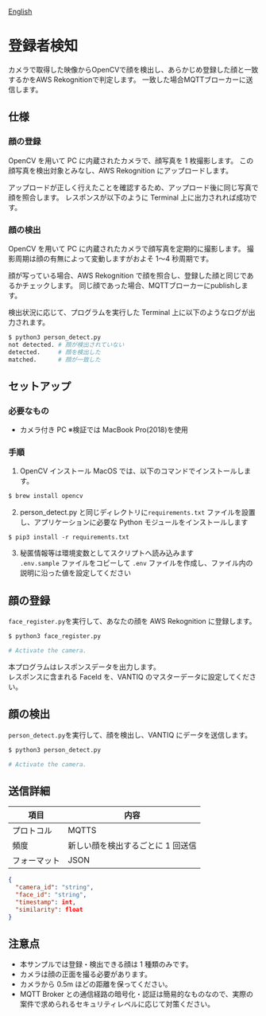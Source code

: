 [English](./README.en.md)

# 登録者検知

カメラで取得した映像からOpenCVで顔を検出し、あらかじめ登録した顔と一致するかをAWS Rekognitionで判定します。
一致した場合MQTTブローカーに送信します。

## 仕様

### 顔の登録

OpenCV を用いて PC に内蔵されたカメラで、顔写真を 1 枚撮影します。
この顔写真を検出対象とみなし、AWS Rekognition にアップロードします。

アップロードが正しく行えたことを確認するため、アップロード後に同じ写真で顔を照合します。
レスポンスが以下のように Terminal 上に出力されれば成功です。

### 顔の検出

OpenCV を用いて PC に内蔵されたカメラで顔写真を定期的に撮影します。
撮影周期は顔の有無によって変動しますがおよそ 1〜4 秒周期です。

顔が写っている場合、AWS Rekognition で顔を照合し、登録した顔と同じであるかチェックします。
同じ顔であった場合、MQTTブローカーにpublishします。

検出状況に応じて、プログラムを実行した Terminal 上に以下のようなログが出力されます。

```sh
$ python3 person_detect.py
not detected. # 顔が検出されていない
detected.     # 顔を検出した
matched.      # 顔が一致した
```

## セットアップ

### 必要なもの

- カメラ付き PC ※検証では MacBook Pro(2018)を使用

### 手順

1. OpenCV インストール
   MacOS では、以下のコマンドでインストールします。

```sh
$ brew install opencv
```

2. person_detect.py と同じディレクトリに`requirements.txt` ファイルを設置し、アプリケーションに必要な Python モジュールをインストールします

```
$ pip3 install -r requirements.txt
```

3. 秘匿情報等は環境変数としてスクリプトへ読み込みます  
   `.env.sample` ファイルをコピーして `.env` ファイルを作成し、ファイル内の説明に沿った値を設定してください

## 顔の登録

`face_register.py`を実行して、あなたの顔を AWS Rekognition に登録します。

```sh
$ python3 face_register.py

# Activate the camera.
```

本プログラムはレスポンスデータを出力します。  
レスポンスに含まれる FaceId を、VANTIQ のマスターデータに設定してください。

## 顔の検出

`person_detect.py`を実行して、顔を検出し、VANTIQ にデータを送信します。

```sh
$ python3 person_detect.py

# Activate the camera.
```

## 送信詳細

| 項目         | 内容                              |
| ------------ | --------------------------------- |
| プロトコル   | MQTTS                             |
| 頻度         | 新しい顔を検出するごとに 1 回送信 |
| フォーマット | JSON                              |

```JSON
{
  "camera_id": "string",
  "face_id": "string",
  "timestamp": int,
  "similarity": float
}
```

## 注意点

- 本サンプルでは登録・検出できる顔は 1 種類のみです。
- カメラは顔の正面を撮る必要があります。
- カメラから 0.5m ほどの距離を保ってください。
- MQTT Broker との通信経路の暗号化・認証は簡易的なものなので、実際の案件で求められるセキュリティレベルに応じて対策ください。
